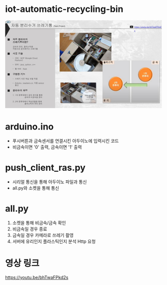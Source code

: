 # iot-automatic-recycling-bin

![iot-automatic-recycling-bin](https://github.com/yeon1216/iot-automatic-recycling-bin/blob/master/iot-automatic-recycling-bin.jpg?raw=true)

# arduino.ino

- 푸시버튼과 금속센서를 연결시킨 아두이노에 입력시킨 코드
- 비금속이면 '0' 출력, 금속이면 '1' 출력

# push_client_ras.py

- 시리얼 통신을 통해 아두이노 파일과 통신
- all.py와 소켓을 통해 통신

# all.py

1. 소켓을 통해 비금속/금속 확인
2. 비금속일 경우 종료
3. 금속일 경우 카메라로 쓰레기 촬영
4. 서버에 유리인지 플라스틱인지 분석 Http 요청

# 영상 링크

https://youtu.be/bhTwaFPkd2s
